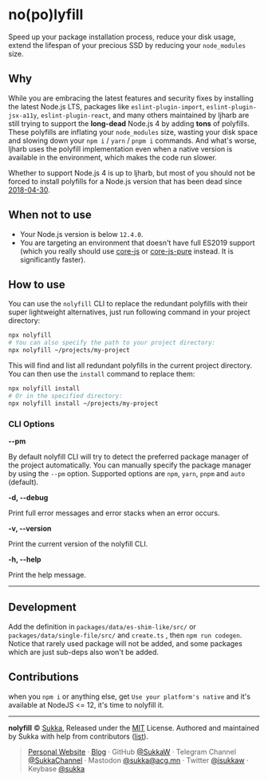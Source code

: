 # no(po)lyfill

Speed up your package installation process, reduce your disk usage, extend the lifespan of your precious SSD by reducing your `node_modules` size.

## Why

While you are embracing the latest features and security fixes by installing the latest Node.js LTS, packages like `eslint-plugin-import`, `eslint-plugin-jsx-a11y`, `eslint-plugin-react`, and many others maintained by ljharb are still trying to support the **long-dead** Node.js 4 by adding **tons** of polyfills. These polyfills are inflating your `node_modules` size, wasting your disk space and slowing down your `npm i` / `yarn` / `pnpm i` commands. And what's worse, ljharb uses the polyfill implementation even when a native version is available in the environment, which makes the code run slower.

Whether to support Node.js 4 is up to ljharb, but most of you should not be forced to install polyfills for a Node.js version that has been dead since [2018-04-30](https://github.com/nodejs/release).

## When not to use

- Your Node.js version is below `12.4.0`.
- You are targeting an environment that doesn't have full ES2019 support (which you really should use [core-js](https://github.com/zloirock/core-js) or [core-js-pure](https://github.com/zloirock/core-js) instead. It is significantly faster).

## How to use

You can use the `nolyfill` CLI to replace the redundant polyfills with their super lightweight alternatives, just run following command in your project directory:

```bash
npx nolyfill
# You can also specify the path to your project directory:
npx nolyfill ~/projects/my-project
```

This will find and list all redundant polyfills in the current project directory. You can then use the `install` command to replace them:

```bash
npx nolyfill install
# Or in the specified directory:
npx nolyfill install ~/projects/my-project
```

### CLI Options

**--pm**

By default nolyfill CLI will try to detect the preferred package manager of the project automatically. You can manually specify the package manager by using the `--pm` option. Supported options are `npm`, `yarn`, `pnpm` and `auto` (default).

**-d, --debug**

Print full error messages and error stacks when an error occurs.

**-v, --version**

Print the current version of the nolyfill CLI.

**-h, --help**

Print the help message.

----

## Development

Add the definition in `packages/data/es-shim-like/src/` or `packages/data/single-file/src/` and `create.ts` , then `npm run codegen`. Notice that rarely used package will not be added, and some packages which are just sub-deps also won't be added.

## Contributions

when you `npm i` or anything else, get `Use your platform's native` and it's available at NodeJS <= 12, it's time to nolyfill it.

----

**nolyfill** © [Sukka](https://github.com/SukkaW), Released under the [MIT](./LICENSE) License.
Authored and maintained by Sukka with help from contributors ([list](https://github.com/SukkaW/nolyfill/graphs/contributors)).

> [Personal Website](https://skk.moe) · [Blog](https://blog.skk.moe) · GitHub [@SukkaW](https://github.com/SukkaW) · Telegram Channel [@SukkaChannel](https://t.me/SukkaChannel) · Mastodon [@sukka@acg.mn](https://acg.mn/@sukka) · Twitter [@isukkaw](https://twitter.com/isukkaw) · Keybase [@sukka](https://keybase.io/sukka)

